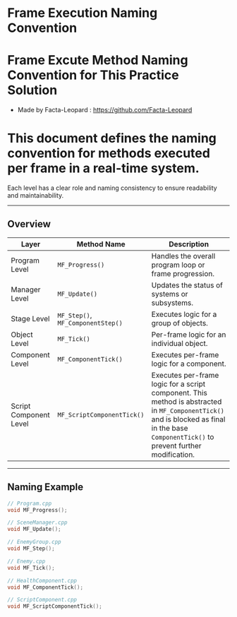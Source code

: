 # Frame Execution Naming Convention
# Frame Excute Method Naming Convention for This Practice Solution
- Made by Facta-Leopard : https://github.com/Facta-Leopard

# This document defines the naming convention for methods executed per frame in a real-time system.  
Each level has a clear role and naming consistency to ensure readability and maintainability.

---

## Overview

| Layer           | Method Name          | Description                                             |
|-----------------|----------------------|---------------------------------------------------------|
| Program Level   | `MF_Progress()`       | Handles the overall program loop or frame progression. |
| Manager Level   | `MF_Update()`         | Updates the status of systems or subsystems.           |
| Stage Level     | `MF_Step()`, `MF_ComponentStep()` | Executes logic for a group of objects.                 |
| Object Level    | `MF_Tick()`           | Per-frame logic for an individual object.              |
| Component Level | `MF_ComponentTick()`  | Executes per-frame logic for a component.              |
| Script Component Level | `MF_ScriptComponentTick()` | Executes per-frame logic for a script component. This method is abstracted in `MF_ComponentTick()` and is blocked as final in the base `ComponentTick()` to prevent further modification. |

---

## Naming Example

```cpp
// Program.cpp
void MF_Progress();

// SceneManager.cpp
void MF_Update();

// EnemyGroup.cpp
void MF_Step();

// Enemy.cpp
void MF_Tick();

// HealthComponent.cpp
void MF_ComponentTick();

// ScriptComponent.cpp
void MF_ScriptComponentTick();

